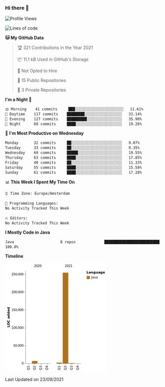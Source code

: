 ### Hi there 👋


<!--START_SECTION:waka-->
![Profile Views](http://img.shields.io/badge/Profile%20Views-0-blue)

![Lines of code](https://img.shields.io/badge/From%20Hello%20World%20I%27ve%20Written-264473%20lines%20of%20code-blue)

**🐱 My GitHub Data** 

> 🏆 321 Contributions in the Year 2021
 > 
> 📦 11.1 kB Used in GitHub's Storage 
 > 
> 🚫 Not Opted to Hire
 > 
> 📜 15 Public Repositories 
 > 
> 🔑 3 Private Repositories  
 > 
**I'm a Night 🦉** 

```text
🌞 Morning    41 commits     ███░░░░░░░░░░░░░░░░░░░░░░   11.61% 
🌆 Daytime    117 commits    ████████░░░░░░░░░░░░░░░░░   33.14% 
🌃 Evening    127 commits    █████████░░░░░░░░░░░░░░░░   35.98% 
🌙 Night      68 commits     ████░░░░░░░░░░░░░░░░░░░░░   19.26%

```
📅 **I'm Most Productive on Wednesday** 

```text
Monday       32 commits     ██░░░░░░░░░░░░░░░░░░░░░░░   9.07% 
Tuesday      33 commits     ██░░░░░░░░░░░░░░░░░░░░░░░   9.35% 
Wednesday    69 commits     █████░░░░░░░░░░░░░░░░░░░░   19.55% 
Thursday     63 commits     ████░░░░░░░░░░░░░░░░░░░░░   17.85% 
Friday       40 commits     ██░░░░░░░░░░░░░░░░░░░░░░░   11.33% 
Saturday     55 commits     ████░░░░░░░░░░░░░░░░░░░░░   15.58% 
Sunday       61 commits     ████░░░░░░░░░░░░░░░░░░░░░   17.28%

```


📊 **This Week I Spent My Time On** 

```text
⌚︎ Time Zone: Europe/Amsterdam

💬 Programming Languages: 
No Activity Tracked This Week

🔥 Editors: 
No Activity Tracked This Week

```

**I Mostly Code in Java** 

```text
Java                     8 repos             █████████████████████████   100.0%

```


**Timeline**

![Chart not found](https://raw.githubusercontent.com/powercasgamer/powercasgamer/master/charts/bar_graph.png) 


 Last Updated on 23/09/2021
<!--END_SECTION:waka-->
